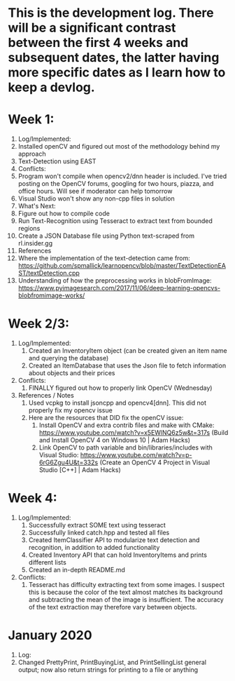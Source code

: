 # This is the development log. There will be a significant contrast between the first 4 weeks and subsequent dates, the latter having more specific dates as I learn how to keep a devlog.
# Week 1:
1. Log/Implemented:
  1. Installed openCV and figured out most of the methodology behind my approach
  1. Text-Detection using EAST
1. Conflicts:
  1. Program won't compile when opencv2/dnn header is included. I've tried posting on the OpenCV forums, googling for two hours, piazza, and office hours. Will see if moderator can help tomorrow
  1. Visual Studio won't show any non-cpp files in solution
1. What's Next:
  1. Figure out how to compile code
  1. Run Text-Recognition using Tesseract to extract text from bounded regions
  1. Create a JSON Database file using Python text-scraped from rl.insider.gg
1. References
  1. Where the implementation of the text-detection came from: https://github.com/spmallick/learnopencv/blob/master/TextDetectionEAST/textDetection.cpp
  1. Understanding of how the preprocessing works in blobFromImage: https://www.pyimagesearch.com/2017/11/06/deep-learning-opencvs-blobfromimage-works/

# Week 2/3:
1. Log/Implemented:
   1. Created an InventoryItem object (can be created given an item name and querying the database)
   1. Created an ItemDatabase that uses the Json file to fetch information about objects and their prices
1. Conflicts:
   1. FINALLY figured out how to properly link OpenCV (Wednesday)
1. References / Notes
   1. Used vcpkg to install jsoncpp and opencv4[dnn]. This did not properly fix my opencv issue
   1. Here are the resources that DID fix the openCV issue:
      1. Install OpenCV and extra contrib files and make with CMake: https://www.youtube.com/watch?v=x5EWlNQ6z5w&t=317s (Build and Install OpenCV 4 on Windows 10 | Adam Hacks)
      1. Link OpenCV to path variable and bin/libraries/includes with Visual Studio: https://www.youtube.com/watch?v=p-6rG6Zgu4U&t=332s (Create an OpenCV 4 Project in Visual Studio [C++] | Adam Hacks)

# Week 4:
1. Log/Implemented:
   1. Successfully extract SOME text using tesseract
   1. Successfully linked catch.hpp and tested all files
   1. Created ItemClassifier API to modularize text detection and recognition, in addition to added functionality
   1. Created Inventory API that can hold InventoryItems and prints different lists
   1. Created an in-depth README.md
1. Conflicts:
   1. Tesseract has difficulty extracting text from some images. I suspect this is because the color of the text almost matches its background and subtracting the mean of the image is insufficient. The accuracy of the text extraction may therefore vary between objects. 

# January 2020
1. Log:
  1. Changed PrettyPrint, PrintBuyingList, and PrintSellingList general output; now also return strings for printing to a file or anything